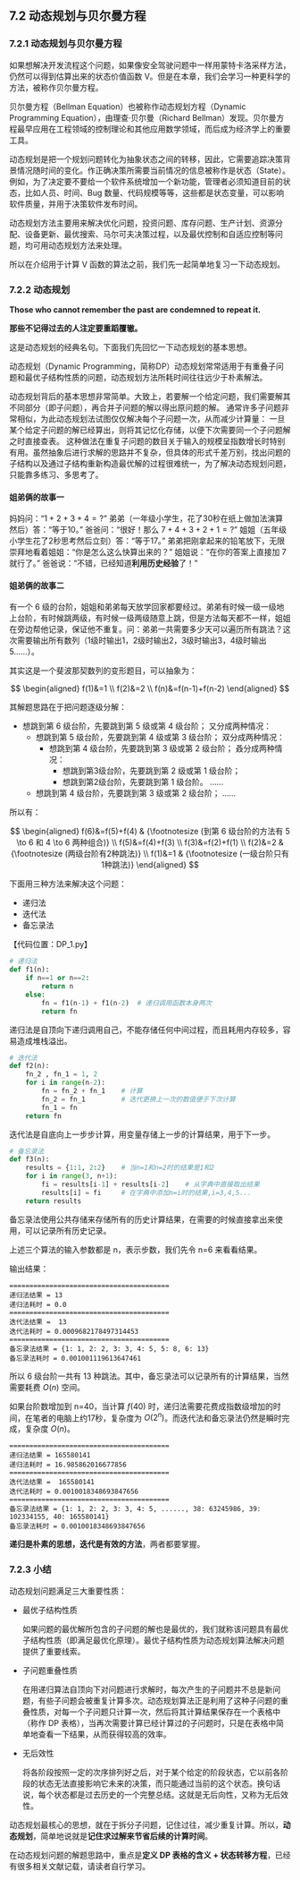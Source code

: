 
## 7.2 动态规划与贝尔曼方程

### 7.2.1 动态规划与贝尔曼方程

如果想解决开发流程这个问题，如果像安全驾驶问题中一样用蒙特卡洛采样方法，仍然可以得到估算出来的状态价值函数 V。但是在本章，我们会学习一种更科学的方法，被称作贝尔曼方程。

贝尔曼方程（Bellman Equation）也被称作动态规划方程（Dynamic Programming Equation），由理查·贝尔曼（Richard Bellman）发现。贝尔曼方程最早应用在工程领域的控制理论和其他应用数学领域，而后成为经济学上的重要工具。

动态规划是把一个规划问题转化为抽象状态之间的转移，因此，它需要追踪决策背景情况随时间的变化。作正确决策所需要当前情况的信息被称作是状态（State）。例如，为了决定要不要给一个软件系统增加一个新功能，管理者必须知道目前的状态，比如人员、时间、Bug 数量、代码规模等等，这些都是状态变量，可以影响软件质量，并用于决策软件发布时间。

动态规划方法主要用来解决优化问题，投资问题、库存问题、生产计划、资源分配、设备更新、最优搜索、马尔可夫决策过程，以及最优控制和自适应控制等问题，均可用动态规划方法来处理。

所以在介绍用于计算 V 函数的算法之前，我们先一起简单地复习一下动态规划。

### 7.2.2 动态规划

**Those who cannot remember the past are condemned to repeat it.**

**那些不记得过去的人注定要重蹈覆辙。** 

这是动态规划的经典名句。下面我们先回忆一下动态规划的基本思想。

动态规划（Dynamic Programming，简称DP）动态规划常常适用于有重叠子问题和最优子结构性质的问题，动态规划方法所耗时间往往远少于朴素解法。

动态规划背后的基本思想非常简单。大致上，若要解一个给定问题，我们需要解其不同部分（即子问题），再合并子问题的解以得出原问题的解。 通常许多子问题非常相似，为此动态规划法试图仅仅解决每个子问题一次，从而减少计算量： 一旦某个给定子问题的解已经算出，则将其记忆化存储，以便下次需要同一个子问题解之时直接查表。 这种做法在重复子问题的数目关于输入的规模呈指数增长时特别有用。虽然抽象后进行求解的思路并不复杂，但具体的形式千差万别，找出问题的子结构以及通过子结构重新构造最优解的过程很难统一，为了解决动态规划问题，只能靠多练习、多思考了。

#### 姐弟俩的故事一

妈妈问：“$1+2+3+4=?$”
弟弟（一年级小学生，花了30秒在纸上做加法演算然后）答：“等于10。”
爸爸问：“很好！那么 $7+4+3+2+1=?$”
姐姐（五年级小学生花了2秒思考然后立刻）答：“等于17。”
弟弟把刚拿起来的铅笔放下，无限崇拜地看着姐姐：“你是怎么这么快算出来的？”
姐姐说：“在你的答案上直接加 7 就行了。”
爸爸说：“不错，已经知道**利用历史经验**了！”

#### 姐弟俩的故事二

有一个 6 级的台阶，姐姐和弟弟每天放学回家都要经过。弟弟有时候一级一级地上台阶，有时候跳两级，有时候一级两级随意上跳，但是方法每天都不一样，姐姐在旁边帮他记录，保证他不重复。问：弟弟一共需要多少天可以遍历所有跳法？这次需要输出所有数列（1级时输出1，2级时输出2，3级时输出3，4级时输出5......）。

其实这是一个斐波那契数列的变形题目，可以抽象为：

$$
\begin{aligned}
f(1)&=1
\\
f(2)&=2
\\
f(n)&=f(n-1)+f(n-2)
\end{aligned}
$$

其解题思路在于把问题逐级分解：

- 想跳到第 6 级台阶，先要跳到第 5 级或第 4 级台阶；
  又分成两种情况：
  - 想跳到第 5 级台阶，先要跳到第 4 级或第 3 级台阶；
    双分成两种情况：
    - 想跳到第 4 级台阶，先要跳到第 3 级或第 2 级台阶；
      叒分成两种情况：
      - 想跳到第3级台阶，先要跳到第 2 级或第 1 级台阶；
      - 想跳到第2级台阶，先要跳到第 1 级台阶。
            ......
  - 想跳到第 4 级台阶，先要跳到第 3 级或第 2 级台阶；
        ......

所以有：

$$
\begin{aligned}
f(6)&=f(5)+f(4) & {\footnotesize (到第 6 级台阶的方法有 5 \to 6 和 4 \to 6 两种组合)}
\\
f(5)&=f(4)+f(3)
\\
f(3)&=f(2)+f(1)
\\
f(2)&=2 & {\footnotesize (两级台阶有2种跳法)}
\\
f(1)&=1 & {\footnotesize (一级台阶只有1种跳法)}
\end{aligned}
$$

下面用三种方法来解决这个问题：
- 递归法
- 迭代法
- 备忘录法

【代码位置：DP_1.py】

```python
# 递归法
def f1(n):
    if n==1 or n==2:
        return n
    else:
        fn = f1(n-1) + f1(n-2)  # 递归调用函数本身两次
        return fn
```

递归法是自顶向下递归调用自己，不能存储任何中间过程，而且耗用内存较多，容易造成堆栈溢出。

```python
# 迭代法
def f2(n):
    fn_2 , fn_1 = 1, 2
    for i in range(n-2):
        fn = fn_2 + fn_1    # 计算
        fn_2 = fn_1         # 迭代更换上一次的数值便于下次计算
        fn_1 = fn
    return fn
```

迭代法是自底向上一步步计算，用变量存储上一步的计算结果，用于下一步。

```python
# 备忘录法
def f3(n):
    results = {1:1, 2:2}    # 当n=1和n=2时的结果是1和2
    for i in range(3, n+1):
        fi = results[i-1] + results[i-2]    # 从字典中直接取出结果
        results[i] = fi     # 在字典中添加n=i时的结果,i=3,4,5...
    return results
```

备忘录法使用公共存储来存储所有的历史计算结果，在需要的时候直接拿出来使用，可以记录所有历史记录。

上述三个算法的输入参数都是 n，表示步数，我们先令 n=6 来看看结果。

输出结果：
```
========================================
递归法结果 = 13
递归法耗时 = 0.0
========================================
迭代法结果 =  13
迭代法耗时 = 0.0009682178497314453
========================================
备忘录法结果 = {1: 1, 2: 2, 3: 3, 4: 5, 5: 8, 6: 13}
备忘录法耗时 = 0.001001119613647461
```
所以 6 级台阶一共有 13 种跳法。其中，备忘录法可以记录所有的计算结果，当然需要耗费 $O(n)$ 空间。

如果台阶数增加到 n=40，当计算 $f(40)$ 时，递归法需要花费成指数级增加的时间，在笔者的电脑上约17秒，复杂度为 $O(2^n)$。而迭代法和备忘录法仍然是瞬时完成，复杂度 $O(n)$。

```
========================================
递归法结果 = 165580141
递归法耗时 = 16.985862016677856
========================================
迭代法结果 =  165580141
迭代法耗时 = 0.0010018348693847656
========================================
备忘录法结果 = {1: 1, 2: 2, 3: 3, 4: 5, ......, 38: 63245986, 39: 102334155, 40: 165580141}
备忘录法耗时 = 0.0010018348693847656
```

**递归是朴素的思想，迭代是有效的方法**，两者都要掌握。

### 7.2.3 小结

动态规划问题满足三大重要性质：

- 最优子结构性质
  
  如果问题的最优解所包含的子问题的解也是最优的，我们就称该问题具有最优子结构性质（即满足最优化原理）。最优子结构性质为动态规划算法解决问题提供了重要线索。

- 子问题重叠性质
  
  在用递归算法自顶向下对问题进行求解时，每次产生的子问题并不总是新问题，有些子问题会被重复计算多次。动态规划算法正是利用了这种子问题的重叠性质，对每一个子问题只计算一次，然后将其计算结果保存在一个表格中（称作 DP 表格），当再次需要计算已经计算过的子问题时，只是在表格中简单地查看一下结果，从而获得较高的效率。

- 无后效性

  将各阶段按照一定的次序排列好之后，对于某个给定的阶段状态，它以前各阶段的状态无法直接影响它未来的决策，而只能通过当前的这个状态。换句话说，每个状态都是过去历史的一个完整总结。这就是无后向性，又称为无后效性。

动态规划最核心的思想，就在于拆分子问题，记住过往，减少重复计算。所以，**动态规划**，简单地说就是**记住求过解来节省后续的计算时间**。

在动态规划问题的解题思路中，重点是**定义 DP 表格的含义 + 状态转移方程**，已经有很多相关文献记载，请读者自行学习。

